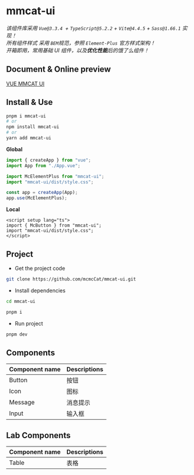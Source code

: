 # mmcat-ui

_该组件库采用 `Vue@3.3.4 `+ `TypeScript@5.2.2` + `Vite@4.4.5` + `Sass@1.66.1` 实现！_<br/>
_所有组件样式 采用 `BEM`规范，参照 `Element-Plus` 官方样式架构！_<br/>
_开箱即用，常用基础 UI 组件，以及**优化性能**后的饿了么组件！_<br/>

## Document & Online preview

[VUE MMCAT UI](https://mcmccat.github.io/mmcat-ui/)

## Install & Use

```bash
pnpm i mmcat-ui
# or
npm install mmcat-ui
# or
yarn add mmcat-ui
```

**Global**

```ts
import { createApp } from "vue";
import App from "./App.vue";

import McElementPlus from "mmcat-ui";
import "mmcat-ui/dist/style.css";

const app = createApp(App);
app.use(McElementPlus);
```

**Local**

```vue
<script setup lang="ts">
import { McButton } from "mmcat-ui";
import "mmcat-ui/dist/style.css";
</script>
```

## Project

- Get the project code

```sh
git clone https://github.com/mcmcCat/mmcat-ui.git
```

- Install dependencies

```sh
cd mmcat-ui

pnpm i
```

- Run project

```sh
pnpm dev
```

## Components

| Component name | Descriptions |
| :------------- | :----------- |
| Button         | 按钮         |
| Icon           | 图标         |
| Message        | 消息提示     |
| Input          | 输入框       |

## Lab Components

| Component name | Descriptions |
| :------------- | :----------- |
| Table          | 表格         |
